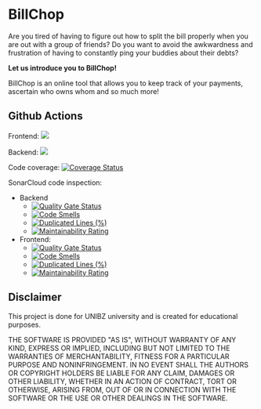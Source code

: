 # BillChop

Are you tired of having to figure out how to split the bill properly when you are out with a group of friends? Do you want to avoid the awkwardness and frustration of having to constantly ping your buddies about their debts?

**Let us introduce you to BillChop!**

BillChop is an online tool that allows you to keep track of your payments, ascertain who owns whom and so much more!

## Github Actions
Frontend: ![](https://github.com/TeamInterject/BillChop/workflows/Frontend-CI/badge.svg)

Backend: ![](https://github.com/TeamInterject/BillChop/workflows/Backend-CI/badge.svg)

Code coverage: [![Coverage Status](https://coveralls.io/repos/github/TeamInterject/BillChop/badge.svg?branch=master&service=github)](https://coveralls.io/github/TeamInterject/BillChop?branch=master)

SonarCloud code inspection:
  - Backend
      - [![Quality Gate Status](https://sonarcloud.io/api/project_badges/measure?project=TeamInterject-164531_BillChop_BE&metric=alert_status)](https://sonarcloud.io/dashboard?id=TeamInterject-164531_BillChop_BE)
      - [![Code Smells](https://sonarcloud.io/api/project_badges/measure?project=TeamInterject-164531_BillChop_BE&metric=code_smells)](https://sonarcloud.io/dashboard?id=TeamInterject-164531_BillChop_BE)
      - [![Duplicated Lines (%)](https://sonarcloud.io/api/project_badges/measure?project=TeamInterject-164531_BillChop_BE&metric=duplicated_lines_density)](https://sonarcloud.io/dashboard?id=TeamInterject-164531_BillChop_BE)
      - [![Maintainability Rating](https://sonarcloud.io/api/project_badges/measure?project=TeamInterject-164531_BillChop_BE&metric=sqale_rating)](https://sonarcloud.io/dashboard?id=TeamInterject-164531_BillChop_BE)
  - Frontend:
    - [![Quality Gate Status](https://sonarcloud.io/api/project_badges/measure?project=TeamInterject-164531_BillChop_FE&metric=alert_status)](https://sonarcloud.io/dashboard?id=TeamInterject-164531_BillChop_FE)
    - [![Code Smells](https://sonarcloud.io/api/project_badges/measure?project=TeamInterject-164531_BillChop_FE&metric=code_smells)](https://sonarcloud.io/dashboard?id=TeamInterject-164531_BillChop_FE)
    - [![Duplicated Lines (%)](https://sonarcloud.io/api/project_badges/measure?project=TeamInterject-164531_BillChop_FE&metric=duplicated_lines_density)](https://sonarcloud.io/dashboard?id=TeamInterject-164531_BillChop_FE)
    - [![Maintainability Rating](https://sonarcloud.io/api/project_badges/measure?project=TeamInterject-164531_BillChop_FE&metric=sqale_rating)](https://sonarcloud.io/dashboard?id=TeamInterject-164531_BillChop_FE)

## Disclaimer
This project is done for UNIBZ university and is created for educational purposes.

THE SOFTWARE IS PROVIDED "AS IS", WITHOUT WARRANTY OF ANY KIND, EXPRESS OR IMPLIED, INCLUDING BUT NOT LIMITED TO THE WARRANTIES OF MERCHANTABILITY, FITNESS FOR A PARTICULAR PURPOSE AND NONINFRINGEMENT. IN NO EVENT SHALL THE AUTHORS OR COPYRIGHT HOLDERS BE LIABLE FOR ANY CLAIM, DAMAGES OR OTHER LIABILITY, WHETHER IN AN ACTION OF CONTRACT, TORT OR OTHERWISE, ARISING FROM, OUT OF OR IN CONNECTION WITH THE SOFTWARE OR THE USE OR OTHER DEALINGS IN THE SOFTWARE.
